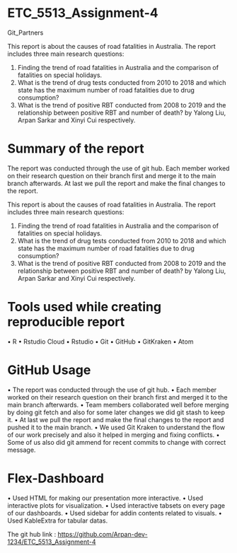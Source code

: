 # ETC_5513_Assignment-4
Git_Partners

This report is about the causes of road fatalities in Australia. The report includes three main research questions:  
1. Finding the trend of road fatalities in Australia and the comparison of fatalities on special holidays. 
2. What is the trend of drug tests conducted from 2010 to 2018 and which state has the maximum number of road fatalities due to drug consumption? 
3. What is the trend of positive RBT conducted from 2008 to 2019 and the relationship between positive RBT and number of death? by Yalong Liu, Arpan Sarkar and Xinyi Cui respectively. 

# Summary of the report

The report was conducted through the use of git hub. 
Each member worked on their research question on their branch first and merge it to the main branch afterwards. 
At last we pull the report and make the final changes to the report.

This report is about the causes of road fatalities in Australia. The report includes three main research questions:  
1. Finding the trend of road fatalities in Australia and the comparison of fatalities on special holidays. 
2. What is the trend of drug tests conducted from 2010 to 2018 and which state has the maximum number of road fatalities due to drug consumption? 
3. What is the trend of positive RBT conducted from 2008 to 2019 and the relationship between positive RBT and number of death? by Yalong Liu, Arpan Sarkar and Xinyi Cui respectively. 

# Tools used while creating reproducible report

• R
• Rstudio Cloud
• Rstudio
• Git
• GitHub
• GitKraken
• Atom

# GitHub Usage

•  The report was conducted through the use of git hub. 
•  Each member worked on their research question on their branch first and merged it to the main branch afterwards.
•  Team members collaborated well before merging by doing git fetch and also for some later changes we did git stash to keep it. 
•  At last we pull the report and make the final changes to the report and pushed it to the main branch.
•  We used Git Kraken to understand the flow of our work precisely and also it helped in merging and fixing conflicts.
•  Some of us also did git ammend for recent commits to change with correct message.




# Flex-Dashboard

• Used HTML for making our presentation more interactive.
• Used interactive plots for visualization.
• Used interactive tabsets on every page of our dashboards.
• Used sidebar for addin contents related to visuals.
• Used KableExtra for tabular datas.



The git hub link : https://github.com/Arpan-dev-1234/ETC_5513_Assignment-4